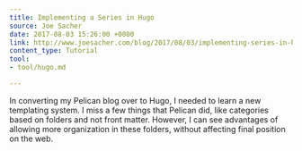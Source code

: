 ```yaml
---
title: Implementing a Series in Hugo
source: Joe Sacher
date: 2017-08-03 15:26:00 +0000
link: http://www.joesacher.com/blog/2017/08/03/implementing-series-in-hugo/
content_type: Tutorial
tool:
- tool/hugo.md

---
```

In converting my Pelican blog over to Hugo, I needed to learn a new templating system. I miss a few things that Pelican did, like categories based on folders and not front matter. However, I can see advantages of allowing more organization in these folders, without affecting final position on the web.





